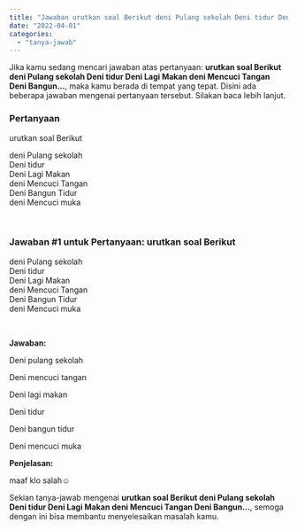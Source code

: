 ```yaml
---
title: "Jawaban urutkan soal Berikut deni Pulang sekolah Deni tidur Deni Lagi Makan deni Mencuci Tangan Deni Bangun..."
date: "2022-04-01"
categories: 
  - "tanya-jawab"
---
```


Jika kamu sedang mencari jawaban atas pertanyaan: **urutkan soal Berikut deni Pulang sekolah Deni tidur Deni Lagi Makan deni Mencuci Tangan Deni Bangun...**, maka kamu berada di tempat yang tepat. Disini ada beberapa jawaban mengenai pertanyaan tersebut. Silakan baca lebih lanjut.

### Pertanyaan

urutkan soal Berikut  
  
deni Pulang sekolah  
Deni tidur  
Deni Lagi Makan  
deni Mencuci Tangan  
Deni Bangun Tidur  
deni Mencuci muka  
  
  
​

### Jawaban #1 untuk Pertanyaan: urutkan soal Berikut  
  
deni Pulang sekolah  
Deni tidur  
Deni Lagi Makan  
deni Mencuci Tangan  
Deni Bangun Tidur  
deni Mencuci muka  
  
  
​

**Jawaban:**

Deni pulang sekolah

Deni mencuci tangan

Deni lagi makan

Deni tidur

Deni bangun tidur

Deni mencuci muka

**Penjelasan:**

maaf klo salah☺️

Sekian tanya-jawab mengenai **urutkan soal Berikut deni Pulang sekolah Deni tidur Deni Lagi Makan deni Mencuci Tangan Deni Bangun...**, semoga dengan ini bisa membantu menyelesaikan masalah kamu.

